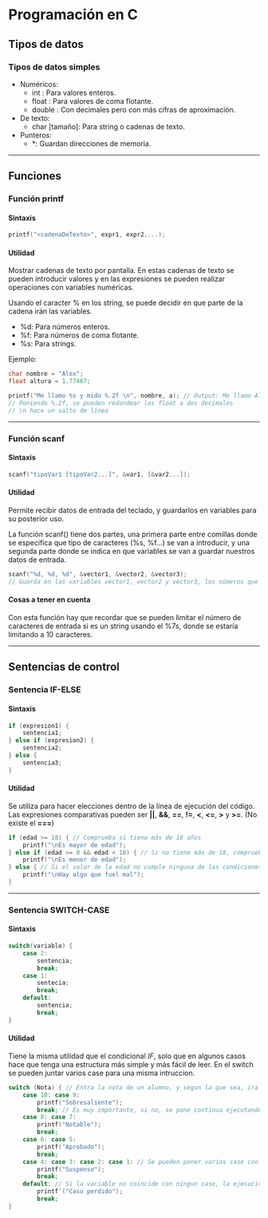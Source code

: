 # Programación en C

## Tipos de datos

### Tipos de datos simples

- Numéricos: 
  - int <nombreVariable>: Para valores enteros.  
  - float <nombreVariable>: Para valores de coma flotante.
  - double <nombreVariable>: Con decimales pero con más cifras de aproximación. 
- De texto:
  - char <nombreVariable>[tamaño]: Para string o cadenas de texto.  
- Punteros:
  - *: Guardan direcciones de memoria.  

-----

## Funciones

### Función printf

#### Sintaxis

```c
printf("<cadenaDeTexto>", expr1, expr2,...);
```

#### Utilidad

Mostrar cadenas de texto por pantalla. En estas cadenas de texto se pueden introducir valores y en las expresiones se pueden realizar operaciones con variables numéricas.  

Usando el caracter % en los string, se puede decidir en que parte de la cadena irán las variables.

- %d: Para números enteros.  
- %f: Para números de coma flotante.  
- %s: Para strings.  

Ejemplo:

```c 
char nombre = "Alex";
float altura = 1.77467;

printf("Me llamo %s y mido %.2f \n", nombre, a); // Output: Me llamo Alex y mido 1.77
// Poniendo %.2f, se pueden redondear los float a dos decimales
// \n hace un salto de línea
```

-----

### Función scanf

#### Sintaxis

```c
scanf("tipoVar1 [tipoVar2...]", &var1, [&var2...]);
```

#### Utilidad

Permite recibir datos de entrada del teclado, y guardarlos en variables para su posterior uso.  

La función scanf() tiene dos partes, una primera parte entre comillas donde se especifica que tipo de caracteres (%s, %f...) se van a introducir, y una segunda parte donde se indica en que variables se van a guardar nuestros datos de entrada.  

```c
scanf("%d, %d, %d", &vector1, &vector2, &vector3);
// Guarda en las variables vector1, vector2 y vector3, los números que se introduzcan estarán separados por comas y un espacio (", ")
```

#### Cosas a tener en cuenta

Con esta función hay que recordar que se pueden limitar el número de caracteres de entrada si es un string usando el %7s, donde se estaría limitando a 10 caracteres.  

-----

## Sentencias de control

### Sentencia IF-ELSE

#### Sintaxis

```c
if (expresion1) { 
    sentencia1;
} else if (expresion2) {
    sentencia2;
} else {
    sentencia3;
}
```

#### Utilidad

Se utiliza para hacer elecciones dentro de la línea de ejecución del código. Las expresiones comparativas pueden ser **||**, **&&**, **==**, **!=**, **<**, **<=**, **>** y **>=**. (No existe el **===**)

```c
if (edad >= 18) { // Comprueba si tiene más de 18 años
    printf("\nEs mayor de edad");
} else if (edad >= 0 && edad < 18) { // Si no tiene más de 18, comprueba si la edad esta en [0, 17]
    printf("\nEs menor de edad");
} else { // Si el valor de la edad no cumple ninguna de las condiciones ejecuta la del else
    printf("\nHay algo que fuel mal");
}
```

-----

### Sentencia SWITCH-CASE

#### Sintaxis

```c
switch(variable) {
    case 2: 
        sentencia;
        break;
    case 1:
        sentecia;
        break;
    default: 
        sentencia;
        break;
} 
```

#### Utilidad

Tiene la misma utilidad que el condicional *IF*, solo que en algunos casos hace que tenga una estructura más simple y más fácil de leer. En el switch se pueden juntar varios case para una misma intruccion.  

```c
switch (Nota) { // Entra la nota de un alumno, y segun la que sea, ira a un case u otro
    case 10: case 9:
		printf("Sobresaliente");
		break; // Es muy importante, si no, se pone continua ejecutando en el siguiente case
    case 8: case 7: 
		printf("Notable");
		break;
    case 6: case 5: 
		printf("Aprobado");
		break;
    case 4: case 3: case 2: case 1: // Se pueden poner varios case con la misma instruccion
		printf("Suspenso");
    	break;
    default: // Si la variable no coincide con ningun case, la ejecucion ira al default
		printf¨("Caso perdido");
		break;
}
```

